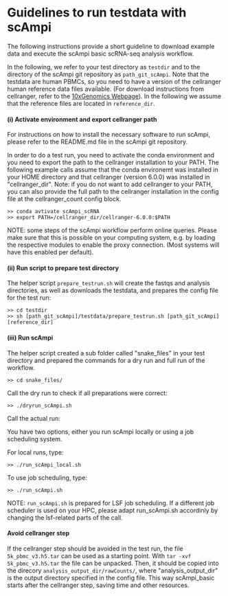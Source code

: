 # Guidelines to run testdata with scAmpi

The following instructions provide a short guideline to download example data and execute the scAmpi basic scRNA-seq analysis workflow. 

In the following, we refer to your test directory as `testdir` and to the directory of the scAmpi git repository as `path_git_scAmpi`. Note that the testdata are human PBMCs, so you need to have a version of the cellranger human reference data files available. (For download instructions from cellranger, refer to the [10xGenomics Webpage](https://support.10xgenomics.com/single-cell-gene-expression/software/pipelines/latest/installation)).
In the following we assume that the reference files are located in `reference_dir`.

#### (i) Activate environment and export cellranger path

For instructions on how to install the necessary software to run scAmpi, please refer to the README.md file in the scAmpi git repository.

In order to do a test run, you need to activate the conda environment and you need to export the path to the cellranger installation to your PATH. The following example calls assume that the conda environemt was installed in your HOME directory and that cellranger (version 6.0.0) was installed in "cellranger_dir". Note: if you do not want to add cellranger to your PATH, you can also provide the full path to the cellranger installation in the config file at the cellranger_count config block.

```
>> conda avtivate scAmpi_scRNA
>> export PATH=/cellranger_dir/cellranger-6.0.0:$PATH
```

NOTE: some steps of the scAmpi workflow perform online queries. Please make sure that this is possible on your computing system, e.g. by loading the respective modules to enable the proxy connection. (Most systems will have this enabled per default).

#### (ii) Run script to prepare test directory
The helper script `prepare_testrun.sh` will create the fastqs and analysis directories, as well as downloads the testdata, and prepares the config file for the test run:

```
>> cd testdir
>> sh [path_git_scAmpi]/testdata/prepare_testrun.sh [path_git_scAmpi] [reference_dir]
```

#### (iii) Run scAmpi

The helper script created a sub folder called "snake_files" in your test directory and prepared the commands for a dry run and full run of the workflow.

```
>> cd snake_files/
```

Call the dry run to check if all preparations were correct:

```
>> ./dryrun_scAmpi.sh
```

Call the actual run:

You have two options, either you run scAmpi locally or using a job scheduling system.

For local runs, type:

```
>> ./run_scAmpi_local.sh
```

To use job scheduling, type:

```
>> ./run_scAmpi.sh
```

NOTE: `run_scAmpi.sh` is prepared for LSF job scheduling. If a different job scheduler is used on your HPC, please adapt run_scAmpi.sh accordinly by changing the lsf-related parts of the call.

#### Avoid cellranger step
If the cellranger step should be avoided in the test run, the file `5k_pbmc_v3.h5.tar` can be used as a starting point. With `tar -xvf 5k_pbmc_v3.h5.tar` the file can be unpacked. Then, it should be copied into the direcory `analysis_output_dir/rawCounts/`, where "analysis_output_dir" is the output directory specified in the config file. This way scAmpi_basic starts after the cellranger step, saving time and other resources.
